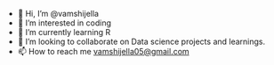 - 👋 Hi, I’m @vamshijella
- 👀 I’m interested in coding
- 🌱 I’m currently learning R
- 💞️ I’m looking to collaborate on Data science projects and learnings.
- 📫 How to reach me vamshijella05@gmail.com

<!---
vamshijella/vamshijella is a ✨ special ✨ repository because its `README.md` (this file) appears on your GitHub profile.
You can click the Preview link to take a look at your changes.
--->
